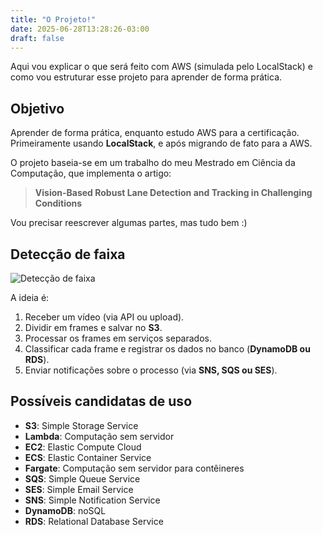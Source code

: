```yaml
---
title: "O Projeto!"
date: 2025-06-28T13:28:26-03:00
draft: false
---
```


Aqui vou explicar o que será feito com AWS (simulada pelo LocalStack) e como vou estruturar esse projeto para aprender de forma prática.

## Objetivo

Aprender de forma prática, enquanto estudo AWS para a certificação. Primeiramente usando **LocalStack**, e após migrando de fato para a AWS.

O projeto baseia-se em um trabalho do meu Mestrado em Ciência da Computação, que implementa o artigo:

> **Vision-Based Robust Lane Detection and Tracking in Challenging Conditions**

Vou precisar reescrever algumas partes, mas tudo bem :)

## Detecção de faixa

![Detecção de faixa](/images/projeto.png)

A ideia é:

1. Receber um vídeo (via API ou upload).
2. Dividir em frames e salvar no **S3**.
3. Processar os frames em serviços separados.
4. Classificar cada frame e registrar os dados no banco (**DynamoDB ou RDS**).
5. Enviar notificações sobre o processo (via **SNS, SQS ou SES**).


## Possíveis candidatas de uso

- **S3**: Simple Storage Service
- **Lambda**: Computação sem servidor
- **EC2**: Elastic Compute Cloud
- **ECS**: Elastic Container Service
- **Fargate**: Computação sem servidor para contêineres
- **SQS**: Simple Queue Service
- **SES**: Simple Email Service
- **SNS**: Simple Notification Service
- **DynamoDB**: noSQL
- **RDS**: Relational Database Service



